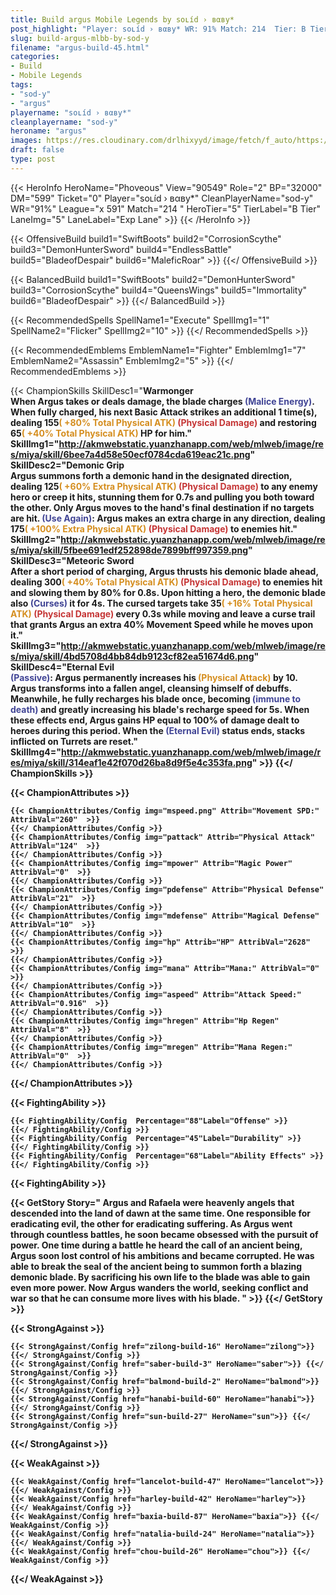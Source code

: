 ```yaml
---
title: Build argus Mobile Legends by soʟíd › вαвy*
post_highlight: "Player: soʟíd › вαвy* WR: 91% Match: 214  Tier: B Tier Lane: Exp Lane"
slug: build-argus-mlbb-by-sod-y
filename: "argus-build-45.html"
categories: 
- Build 
- Mobile Legends
tags: 
- "sod-y"
- "argus"
playername: "soʟíd › вαвy*"
cleanplayername: "sod-y"
heroname: "argus"
images: https://res.cloudinary.com/drlhixyyd/image/fetch/f_auto/https://cdn2-build.mobagenie.my.id//p/images/banner/full/argus.jpg
draft: false
type: post
---
```


{{< HeroInfo HeroName="Phoveous" View="90549" Role="2" BP="32000" DM="599" Ticket="0" Player="soʟíd › вαвy*" CleanPlayerName="sod-y" WR="91%" League="x 591" Match="214 " HeroTier="5" TierLabel="B Tier" LaneImg="5" LaneLabel="Exp Lane" >}} {{< /HeroInfo >}}
 
{{< OffensiveBuild build1="SwiftBoots"  build2="CorrosionScythe" build3="DemonHunterSword" build4="EndlessBattle" build5="BladeofDespair" build6="MaleficRoar" >}} {{</ OffensiveBuild >}}  

{{< BalancedBuild build1="SwiftBoots"  build2="DemonHunterSword" build3="CorrosionScythe" build4="QueensWings" build5="Immortality" build6="BladeofDespair" >}} {{</ BalancedBuild >}}  

{{< RecommendedSpells SpellName1="Execute" SpellImg1="1" SpellName2="Flicker" SpellImg2="10" >}} {{</ RecommendedSpells >}}   

{{< RecommendedEmblems EmblemName1="Fighter" EmblemImg1="7" EmblemName2="Assassin" EmblemImg2="5" >}} {{</ RecommendedEmblems >}}   

{{< ChampionSkills SkillDesc1="<b>Warmonger<br>When Argus takes or deals damage, the blade charges <font color='#404495'>(Malice Energy)</font>. When fully charged, his next Basic Attack strikes an additional 1 time(s), dealing 155<font color='#D58E1F'>( +80% Total Physical ATK)</font> <font color='#C53535'>(Physical Damage)</font> and restoring 65<font color='#D58E1F'>( +40% Total Physical ATK)</font> HP for him." SkillImg1="http://akmwebstatic.yuanzhanapp.com/web/mlweb/image/res/miya/skill/6bee7a4d58e50ecf0784cda619eac21c.png"  SkillDesc2="<b>Demonic Grip<br>Argus summons forth a demonic hand in the designated direction, dealing 125<font color='#D58E1F'>( +60% Extra Physical ATK)</font> <font color='#C53535'>(Physical Damage)</font> to any enemy hero or creep it hits, stunning them for 0.7s and pulling you both toward the other. Only Argus moves to the hand's final destination if no targets are hit. <font color='#404495'>(Use Again)</font>: Argus makes an extra charge in any direction, dealing 175<font color='#D58E1F'>( +100% Extra Physical ATK)</font> <font color='#C53535'>(Physical Damage)</font> to enemies hit." SkillImg2="http://akmwebstatic.yuanzhanapp.com/web/mlweb/image/res/miya/skill/5fbee691edf252898de7899bff997359.png"  SkillDesc3="<b>Meteoric Sword<br>After a short period of charging, Argus thrusts his demonic blade ahead, dealing 300<font color='#D58E1F'>( +40% Total Physical ATK)</font> <font color='#C53535'>(Physical Damage)</font> to enemies hit and slowing them by 80% for 0.8s. Upon hitting a hero, the demonic blade also <font color='#404495'>(Curses)</font> it for 4s. The cursed targets take 35<font color='#D58E1F'>( +16% Total Physical ATK)</font> <font color='#C53535'>(Physical Damage)</font> every 0.3s while moving and leave a curse trail that grants Argus an extra 40% Movement Speed while he moves upon it." SkillImg3="http://akmwebstatic.yuanzhanapp.com/web/mlweb/image/res/miya/skill/4bd5708d4bb84db9123cf82ea51674d6.png"  SkillDesc4="<b>Eternal Evil<br><font color='#404495'>(Passive)</font>: Argus permanently increases his <font color='#D58E1F'>(Physical Attack)</font> by 10. Argus transforms into a fallen angel, cleansing himself of debuffs. Meanwhile, he fully recharges his blade once, becoming <font color='#404495'>(immune to death)</font> and greatly increasing his blade's recharge speed for 5s. When these effects end, Argus gains HP equal to 100% of damage dealt to heroes during this period. When the <font color='#404495'>(Eternal Evil)</font> status ends, stacks inflicted on Turrets are reset." SkillImg4="http://akmwebstatic.yuanzhanapp.com/web/mlweb/image/res/miya/skill/314eaf1e42f070d26ba8d9f5e4c353fa.png"  >}} {{</ ChampionSkills >}}
	

{{< ChampionAttributes >}}

	{{< ChampionAttributes/Config img="mspeed.png" Attrib="Movement SPD:" AttribVal="260"  >}} 
	{{</ ChampionAttributes/Config >}}
	{{< ChampionAttributes/Config img="pattack" Attrib="Physical Attack" AttribVal="124"  >}} 
	{{</ ChampionAttributes/Config >}}
	{{< ChampionAttributes/Config img="mpower" Attrib="Magic Power" AttribVal="0"  >}} 
	{{</ ChampionAttributes/Config >}}
	{{< ChampionAttributes/Config img="pdefense" Attrib="Physical Defense" AttribVal="21"  >}} 
	{{</ ChampionAttributes/Config >}}
	{{< ChampionAttributes/Config img="mdefense" Attrib="Magical Defense" AttribVal="10"  >}} 
	{{</ ChampionAttributes/Config >}}
	{{< ChampionAttributes/Config img="hp" Attrib="HP" AttribVal="2628"  >}} 
	{{</ ChampionAttributes/Config >}}
	{{< ChampionAttributes/Config img="mana" Attrib="Mana:" AttribVal="0"  >}} 
	{{</ ChampionAttributes/Config >}}
	{{< ChampionAttributes/Config img="aspeed" Attrib="Attack Speed:" AttribVal="0.916"  >}} 
	{{</ ChampionAttributes/Config >}}
	{{< ChampionAttributes/Config img="hregen" Attrib="Hp Regen" AttribVal="8"  >}} 
	{{</ ChampionAttributes/Config >}}
	{{< ChampionAttributes/Config img="mregen" Attrib="Mana Regen:" AttribVal="0"  >}} 
	{{</ ChampionAttributes/Config >}}
	
	
{{</ ChampionAttributes >}}


{{< FightingAbility >}}

	{{< FightingAbility/Config  Percentage="88"Label="Offense" >}} 
	{{</ FightingAbility/Config >}}		
	{{< FightingAbility/Config  Percentage="45"Label="Durability" >}} 
	{{</ FightingAbility/Config >}}
	{{< FightingAbility/Config  Percentage="68"Label="Ability Effects" >}} 
	{{</ FightingAbility/Config >}}
	
{{< FightingAbility >}}

{{< GetStory Story=" Argus and Rafaela were heavenly angels that descended into the land of dawn at the same time. One responsible for eradicating evil, the other for eradicating suffering. As Argus went through countless battles, he soon became obsessed with the pursuit of power. One time during a battle he heard the call of an ancient being, Argus soon lost control of his ambitions and became corrupted. He was able to break the seal of the ancient being to summon forth a blazing demonic blade. By sacrificing his own life to the blade was able to gain even more power. Now Argus wanders the world, seeking conflict and war so that he can consume more lives with his blade. " >}}  {{</ GetStory >}}

{{< StrongAgainst >}}

	{{< StrongAgainst/Config href="zilong-build-16" HeroName="zilong">}} {{</ StrongAgainst/Config >}}
	{{< StrongAgainst/Config href="saber-build-3" HeroName="saber">}} {{</ StrongAgainst/Config >}}
	{{< StrongAgainst/Config href="balmond-build-2" HeroName="balmond">}} {{</ StrongAgainst/Config >}}
	{{< StrongAgainst/Config href="hanabi-build-60" HeroName="hanabi">}} {{</ StrongAgainst/Config >}}
	{{< StrongAgainst/Config href="sun-build-27" HeroName="sun">}} {{</ StrongAgainst/Config >}}
	
{{</ StrongAgainst >}}

{{< WeakAgainst >}}

	{{< WeakAgainst/Config href="lancelot-build-47" HeroName="lancelot">}} {{</ WeakAgainst/Config >}}
	{{< WeakAgainst/Config href="harley-build-42" HeroName="harley">}} {{</ WeakAgainst/Config >}}
	{{< WeakAgainst/Config href="baxia-build-87" HeroName="baxia">}} {{</ WeakAgainst/Config >}}
	{{< WeakAgainst/Config href="natalia-build-24" HeroName="natalia">}} {{</ WeakAgainst/Config >}}
	{{< WeakAgainst/Config href="chou-build-26" HeroName="chou">}} {{</ WeakAgainst/Config >}}
	
{{</ WeakAgainst >}}
